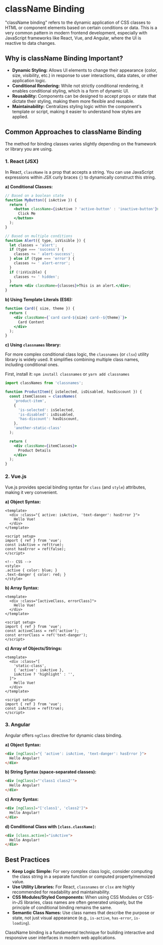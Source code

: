 # className Binding

"className binding" refers to the dynamic application of CSS classes to HTML or component elements based on certain conditions or data. This is a very common pattern in modern frontend development, especially with JavaScript frameworks like React, Vue, and Angular, where the UI is reactive to data changes.

## Why is className Binding Important?

*   **Dynamic Styling:** Allows UI elements to change their appearance (color, size, visibility, etc.) in response to user interactions, data states, or other application logic.
*   **Conditional Rendering:** While not strictly conditional rendering, it enables conditional styling, which is a form of dynamic UI.
*   **Reusability:** Components can be designed to accept props or state that dictate their styling, making them more flexible and reusable.
*   **Maintainability:** Centralizes styling logic within the component's template or script, making it easier to understand how styles are applied.

## Common Approaches to className Binding

The method for binding classes varies slightly depending on the framework or library you are using.

### 1. React (JSX)

In React, `className` is a prop that accepts a string. You can use JavaScript expressions within JSX curly braces `{}` to dynamically construct this string.

**a) Conditional Classes:**

```jsx
// Based on a boolean state
function MyButton({ isActive }) {
  return (
    <button className={isActive ? 'active-button' : 'inactive-button'}>
      Click Me
    </button>
  );
}

// Based on multiple conditions
function Alert({ type, isVisible }) {
  let classes = 'alert';
  if (type === 'success') {
    classes += ' alert-success';
  } else if (type === 'error') {
    classes += ' alert-error';
  }
  if (!isVisible) {
    classes += ' hidden';
  }
  return <div className={classes}>This is an alert.</div>;
}
```

**b) Using Template Literals (ES6):**

```jsx
function Card({ size, theme }) {
  return (
    <div className={`card card-${size} card--${theme}`}>
      Card Content
    </div>
  );
}
```

**c) Using `classnames` library:**

For more complex conditional class logic, the `classnames` (or `clsx`) utility library is widely used. It simplifies combining multiple class names, including conditional ones.

First, install it:
`npm install classnames` or `yarn add classnames`

```jsx
import classNames from 'classnames';

function ProductItem({ isSelected, isDisabled, hasDiscount }) {
  const itemClasses = classNames(
    'product-item',
    {
      'is-selected': isSelected,
      'is-disabled': isDisabled,
      'has-discount': hasDiscount,
    },
    'another-static-class'
  );

  return (
    <div className={itemClasses}>
      Product Details
    </div>
  );
}
```

### 2. Vue.js

Vue.js provides special binding syntax for `class` (and `style`) attributes, making it very convenient.

**a) Object Syntax:**

```vue
<template>
  <div :class="{ active: isActive, 'text-danger': hasError }">
    Hello Vue!
  </div>
</template>

<script setup>
import { ref } from 'vue';
const isActive = ref(true);
const hasError = ref(false);
</script>

<!-- CSS -->
<style>
.active { color: blue; }
.text-danger { color: red; }
</style>
```

**b) Array Syntax:**

```vue
<template>
  <div :class="[activeClass, errorClass]">
    Hello Vue!
  </div>
</template>

<script setup>
import { ref } from 'vue';
const activeClass = ref('active');
const errorClass = ref('text-danger');
</script>
```

**c) Array of Objects/Strings:**

```vue
<template>
  <div :class="[
    'static-class',
    { 'active': isActive },
    isActive ? 'highlight' : '',
  ]">
    Hello Vue!
  </div>
</template>

<script setup>
import { ref } from 'vue';
const isActive = ref(true);
</script>
```

### 3. Angular

Angular offers `ngClass` directive for dynamic class binding.

**a) Object Syntax:**

```html
<div [ngClass]="{ 'active': isActive, 'text-danger': hasError }">
  Hello Angular!
</div>
```

**b) String Syntax (space-separated classes):**

```html
<div [ngClass]="'class1 class2'">
  Hello Angular!
</div>
```

**c) Array Syntax:**

```html
<div [ngClass]="['class1', 'class2']">
  Hello Angular!
</div>
```

**d) Conditional Class with `[class.className]`:**

```html
<div [class.active]="isActive">
  Hello Angular!
</div>
```

## Best Practices

*   **Keep Logic Simple:** For very complex class logic, consider computing the class string in a separate function or computed property/memoized value.
*   **Use Utility Libraries:** For React, `classnames` or `clsx` are highly recommended for readability and maintainability.
*   **CSS Modules/Styled Components:** When using CSS Modules or CSS-in-JS libraries, class names are often generated uniquely, but the principle of conditional binding remains the same.
*   **Semantic Class Names:** Use class names that describe the purpose or state, not just visual appearance (e.g., `is-active`, `has-error`, `is-loading`).

ClassName binding is a fundamental technique for building interactive and responsive user interfaces in modern web applications.
